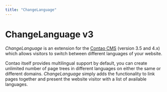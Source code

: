 ```yaml
---
title: "ChangeLanguage"
---
```


# ChangeLanguage v3

*ChangeLanguage* is an extension for the [Contao CMS][1] (version 3.5 and 4.x)
which allows visitors to switch between different languages of your website.

Contao itself provides multilingual support by default, you can create unlimited
number of page trees in different languages on either the same or different
domains. *ChangeLanguage* simply adds the functionality to link pages
together and present the website visitor with a list of available languages.



[1]: https://contao.org
